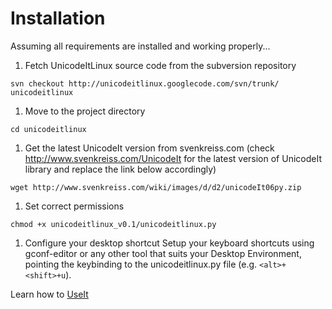 # Installation #

Assuming all requirements are installed and working properly...

  1. Fetch UnicodeItLinux source code from the subversion repository
```
svn checkout http://unicodeitlinux.googlecode.com/svn/trunk/ unicodeitlinux
```
  1. Move to the project directory
```
cd unicodeitlinux
```
  1. Get the latest UnicodeIt version from svenkreiss.com (check http://www.svenkreiss.com/UnicodeIt for the latest version of UnicodeIt library and replace the link below accordingly)
```
wget http://www.svenkreiss.com/wiki/images/d/d2/unicodeIt06py.zip
```
  1. Set correct permissions
```
chmod +x unicodeitlinux_v0.1/unicodeitlinux.py
```
  1. Configure your desktop shortcut
Setup your keyboard shortcuts using gconf-editor or any other tool that suits your Desktop Environment,
pointing the keybinding to the unicodeitlinux.py file (e.g. `<alt>+<shift>+u`).

Learn how to [UseIt](Usage.md)
